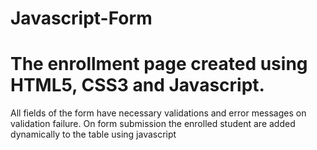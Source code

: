 # Javascript-Form
# The enrollment page created using HTML5, CSS3 and Javascript.
All fields of the form have necessary validations and error messages on validation failure.
On form submission the enrolled student are added dynamically to the table using javascript

